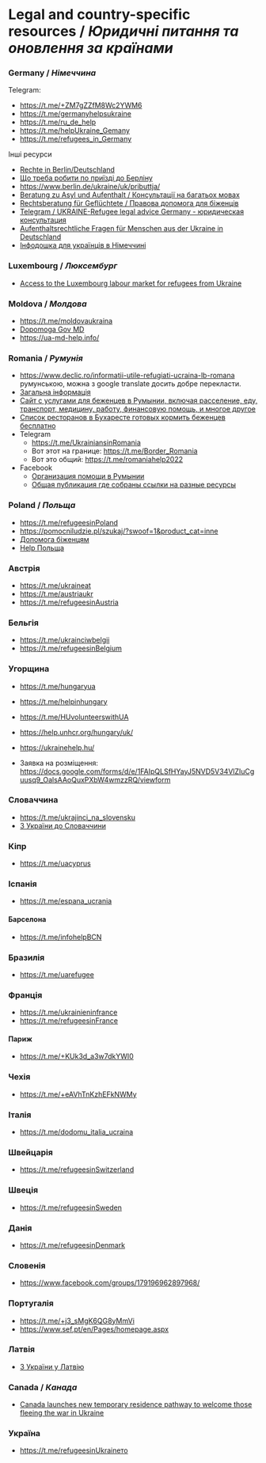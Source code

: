 # Legal and country-specific resources / _Юридичні питання та оновлення за країнами_

### Germany / _Німеччина_

Telegram:
* https://t.me/+ZM7gZZfM8Wc2YWM6
* https://t.me/germanyhelpsukraine
* https://t.me/ru_de_help
* https://t.me/helpUkraine_Gemany
* https://t.me/refugees_in_Germany

Інші ресурси
* [Rechte in Berlin/Deutschland](https://www.bema.berlin/aktuelles/flyer-zum-arbeitsrecht-fuer-neuankommende-menschen-aus-der-ukraine)
* [Що треба робити по приїзді до Берліну](www.berlin.de/laf/ankommen)
* https://www.berlin.de/ukraine/uk/pributtja/
* [Beratung zu Asyl und Aufenthalt / Консультації на багатьох мовах](https://kub-berlin.org/de/angebote/beratung/asyl-und-aufenthalt/)
* [Rechtsberatung für Geflüchtete / Правова допомога для біженців](https://www.rlc-berlin.org/)
* [Telegram / UKRAINE-Refugee legal advice Germany - юридическая консультация](https://t.me/ukrasylumrefugee)
* [Aufenthaltsrechtliche Fragen für Menschen aus der Ukraine in Deutschland](https://minor-kontor.de/aufenthaltsrechtliche-fragen-fuer-menschen-aus-der-ukraine-in-deutschland/)
* [Інфодошка для українців в Німеччині](https://ukrainians-in-germany.notion.site/ukrainians-in-germany/e23d60b57cd74ad194fc4a440759d345)

### Luxembourg / _Люксембург_
* [Access to the Luxembourg labour market for refugees from Ukraine](https://adem.public.lu/en/actualites/adem/2022/03/ukr.html)

### Moldova / _Молдова_
* https://t.me/moldovaukraina
* [Dopomoga Gov MD](https://dopomoga.gov.md)
* https://ua-md-help.info/
 
### Romania / _Румунія_
* https://www.declic.ro/informatii-utile-refugiati-ucraina-lb-romana румунською, можна з google translate досить добре перекласти.
* [Загальна інформація](https://dopomoha.ro/en/entering-romania)
* [Сайт с услугами для беженцев в Румынии, включая расселение, еду, транспорт, медицину, работу, финансовую помощь, и многое другое](https://refugees.ro/)
* [Список ресторанов в Бухаресте готовых кормить беженцев бесплатно](https://b365.ro/zeci-de-restaurante-din-bucuresti-ofera-hrana-gratis-refugiatilor-ucraineni-iata-lista-453316/)
* Telegram
  * https://t.me/UkrainiansinRomania
  * Вот этот на границе: https://t.me/Border_Romania
  * Вот это общий: https://t.me/romaniahelp2022
* Facebook
  * [Организация помощи в Румынии](https://www.facebook.com/groups/unitipentruucraina/)
  * [Общая публикация где собраны ссылки на разные ресурсы](https://www.facebook.com/516313241/posts/10161656142328242/)

### Poland / _Польща_
* https://t.me/refugeesinPoland
* https://pomocniludzie.pl/szukaj/?swoof=1&product_cat=inne
* [Допомога біженцям](https://ukrainesupport.net/uk/)
* [Help Польща](https://help.unhcr.org/poland/uk/)

### Австрія
* https://t.me/ukraineat
* https://t.me/austriaukr
* https://t.me/refugeesinAustria

### Бельгія
* https://t.me/ukrainciwbelgii
* https://t.me/refugeesinBelgium

### Угорщина
* https://t.me/hungaryua
* https://t.me/helpinhungary
* https://t.me/HUvolunteerswithUA
* https://help.unhcr.org/hungary/uk/

* https://ukrainehelp.hu/
* Заявка на розміщення: https://docs.google.com/forms/d/e/1FAIpQLSfHYayJ5NVD5V34VlZIuCguusq9_OalsAAoQuxPXbW4wmzzRQ/viewform

### Словаччина
* https://t.me/ukrajinci_na_slovensku
* [З України до Словаччини](https://www.ukraineslovakia.sk/)

### Кіпр
* https://t.me/uacyprus

### Іспанія
* https://t.me/espana_ucrania

#### Барселона
* https://t.me/infohelpBCN

### Бразилія
* https://t.me/uarefugee

### Франція
* https://t.me/ukrainieninfrance
* https://t.me/refugeesinFrance

#### Париж
* https://t.me/+KUk3d_a3w7dkYWI0

### Чехія
* https://t.me/+eAVhTnKzhEFkNWMy

### Італія
* https://t.me/dodomu_italia_ucraina

### Швейцарія
* https://t.me/refugeesinSwitzerland

### Швеція
* https://t.me/refugeesinSweden

### Данія
* https://t.me/refugeesinDenmark

### Словенія
* https://www.facebook.com/groups/179196962897968/

### Португалія
* https://t.me/+j3_sMgK6QG8yMmVi
* https://www.sef.pt/en/Pages/homepage.aspx

### Латвія
* [З України у Латвію](https://www.ukraine-latvia.com/uk)

### Canada / _Канада_
* [Canada launches new temporary residence pathway to welcome those fleeing the war in Ukraine](https://www.canada.ca/en/immigration-refugees-citizenship/news/2022/03/canada-launches-new-temporary-residence-pathway-to-welcome-those-fleeing-the-war-in-ukraine.html)

### Україна
* https://t.me/refugeesinUkraineто
